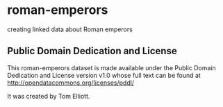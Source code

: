 roman-emperors
==============

creating linked data about Roman emperors

Public Domain Dedication and License
-------------------------------------
This roman-emperors dataset is made available under the Public Domain Dedication and License version v1.0 whose full text can be found at http://opendatacommons.org/licenses/pddl/

It was created by Tom Elliott.
